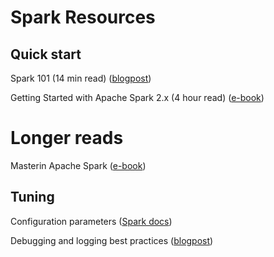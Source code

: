 # Spark Resources

## Quick start

Spark 101 (14 min read) ([blogpost](https://mapr.com/blog/spark-101-what-it-what-it-does-and-why-it-matters/))

Getting Started with Apache Spark 2.x (4 hour read) ([e-book](https://mapr.com/ebook/getting-started-with-apache-spark-v2/assets/Spark2018eBook.pdf))

# Longer reads

Masterin Apache Spark ([e-book](https://jaceklaskowski.gitbooks.io/mastering-apache-spark/))

## Tuning

Configuration parameters ([Spark docs](https://spark.apache.org/docs/latest/configuration.html))

Debugging and logging best practices ([blogpost](https://dzone.com/articles/talend-and-apache-spark-debugging-and-logging-best))
